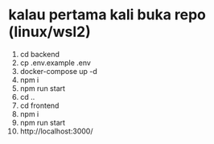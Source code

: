 # kalau pertama kali buka repo (linux/wsl2)

1. cd backend
2. cp .env.example .env
3. docker-compose up -d
4. npm i
5. npm run start
6. cd ..
7. cd frontend
8. npm i
9. npm run start
10. http://localhost:3000/